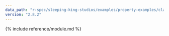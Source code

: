 ```yaml
---
data_path: "r-spec/sleeping-king-studios/examples/property-examples/class-properties"
version: "2.8.2"
---
```


{% include reference/module.md %}
